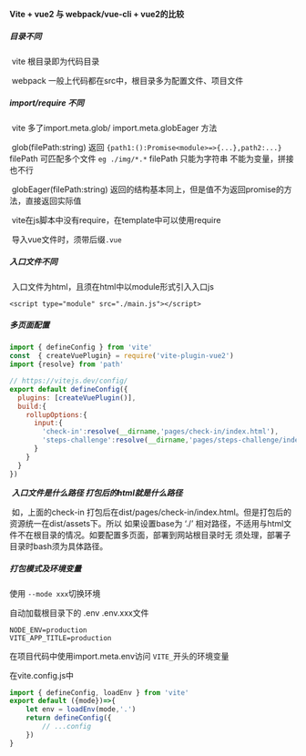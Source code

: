 #### Vite + vue2 与 webpack/vue-cli + vue2的比较

##### 目录不同

​	vite 根目录即为代码目录

​	webpack 一般上代码都在src中，根目录多为配置文件、项目文件

##### import/require 不同

​	vite 多了import.meta.glob/ import.meta.globEager 方法

​		glob(filePath:string) 返回 `{path1:():Promise<module>=>{...},path2:...}`  filePath 可匹配多个文件 `eg ./img/*.*`  filePath 只能为字符串 不能为变量，拼接也不行

​		globEager(filePath:string) 返回的结构基本同上，但是值不为返回promise的方法，直接返回实际值

​	vite在js脚本中没有require，在template中可以使用require

​	导入vue文件时，须带后缀`.vue`

##### 入口文件不同

​	入口文件为html，且须在html中以module形式引入入口js

```
<script type="module" src="./main.js"></script>	
```

##### 多页面配置

```javascript
import { defineConfig } from 'vite'
const  { createVuePlugin} = require('vite-plugin-vue2')
import {resolve} from 'path'

// https://vitejs.dev/config/
export default defineConfig({
  plugins: [createVuePlugin()],
  build:{
    rollupOptions:{
      input:{
        'check-in':resolve(__dirname,'pages/check-in/index.html'),
        'steps-challenge':resolve(__dirname,'pages/steps-challenge/index.html'),
      }
    }
  }
})
```

​	***入口文件是什么路径 打包后的html就是什么路径***	

​	如，上面的check-in 打包后在dist/pages/check-in/index.html。但是打包后的资源统一在dist/assets下。所以	如果设置base为 ‘./’ 相对路径，不适用与html文件不在根目录的情况。如要配置多页面，部署到网站根目录时无	须处理，部署子目录时bash须为具体路径。

##### 打包模式及环境变量

使用 `--mode xxx`切换环境

自动加载根目录下的 .env .env.xxx文件

```
NODE_ENV=production
VITE_APP_TITLE=production
```

在项目代码中使用import.meta.env访问 `VITE_`开头的环境变量

在vite.config.js中

```javascript
import { defineConfig, loadEnv } from 'vite'
export default ({mode})=>{
	let env = loadEnv(mode,'.')
	return defineConfig({
		// ...config
	})
}

```

